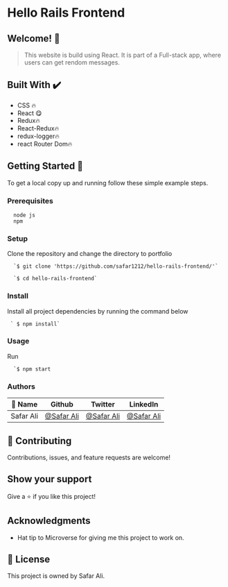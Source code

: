 # Hello Rails Frontend

## Welcome! 👋

> This website is build using React. It is part of a Full-stack app, where users can get rendom messages.


## Built With ✔️

- CSS 🔥
- React 😋
- Redux🔥
- React-Redux🔥
- redux-logger🔥
- react Router Dom🔥



## Getting Started 🙌

To get a local copy up and running follow these simple example steps.

### Prerequisites

```
  node js
  npm

```

### Setup

Clone the repository and change the directory to portfolio

```
  `$ git clone 'https://github.com/safar1212/hello-rails-frontend/'`

  `$ cd hello-rails-frontend`

```

### Install

Install all project dependencies by running the command below

```
 ` $ npm install`
```

### Usage

Run

```
  `$ npm start
```

### Authors

| 👤 Name   | Github                                     | Twitter                                       | LinkedIn                                                |
| --------- | ------------------------------------------ | --------------------------------------------- | ------------------------------------------------------- |
| Safar Ali | [@Safar Ali](https://github.com/safar1212) | [@Safar Ali](https://twitter.com/SafarAli999) | [@Safar Ali](https://www.linkedin.com/in/safar-ali999/) |



## 🤝 Contributing

Contributions, issues, and feature requests are welcome!

## Show your support

Give a ⭐️ if you like this project!

## Acknowledgments

- Hat tip to Microverse for giving me this project to work on.

## 📝 License

This project is owned by Safar Ali.